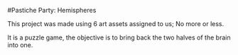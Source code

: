 #Pastiche Party: Hemispheres

This project was made using 6 art assets assigned to us; No more or less.

It is a puzzle game, the objective is to bring back the two halves of the brain into one.
